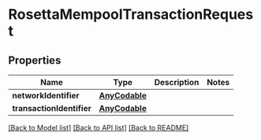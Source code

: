 # RosettaMempoolTransactionRequest

## Properties
Name | Type | Description | Notes
------------ | ------------- | ------------- | -------------
**networkIdentifier** | [**AnyCodable**](AnyCodable.md) |  | 
**transactionIdentifier** | [**AnyCodable**](AnyCodable.md) |  | 

[[Back to Model list]](../README.md#documentation-for-models) [[Back to API list]](../README.md#documentation-for-api-endpoints) [[Back to README]](../README.md)


